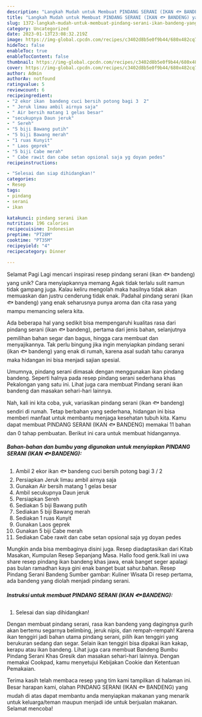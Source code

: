 ```yaml
---
description: "Langkah Mudah untuk Membuat PINDANG SERANI (IKAN 🐟 BANDENG) yang Lezat, Enak"
title: "Langkah Mudah untuk Membuat PINDANG SERANI (IKAN 🐟 BANDENG) yang Lezat, Enak"
slug: 1372-langkah-mudah-untuk-membuat-pindang-serani-ikan-bandeng-yang-lezat-enak
category: Uncategorized
date: 2023-01-13T23:08:32.219Z
image: https://img-global.cpcdn.com/recipes/c3402d8b5e0f9b44/680x482cq70/pindang-serani-ikan-bandeng-foto-resep-utama.jpg
hideToc: false
enableToc: true
enableTocContent: false
thumbnail: https://img-global.cpcdn.com/recipes/c3402d8b5e0f9b44/680x482cq70/pindang-serani-ikan-bandeng-foto-resep-utama.jpg
cover: https://img-global.cpcdn.com/recipes/c3402d8b5e0f9b44/680x482cq70/pindang-serani-ikan-bandeng-foto-resep-utama.jpg
author: Admin
authorAv: notfound
ratingvalue: 5
reviewcount: 6
recipeingredient:
- "2 ekor ikan  bandeng cuci bersih potong bagi 3  2"
- " Jeruk limau ambil airnya saja"
- " Air bersih matang 1 gelas besar"
- "secukupnya Daun jeruk"
- " Sereh"
- "5 biji Bawang putih"
- "5 biji Bawang merah"
- "1 ruas Kunyit"
- " Laos geprek"
- "5 biji Cabe merah"
- " Cabe rawit dan cabe setan opsional saja yg doyan pedes"
recipeinstructions:

- "Selesai dan siap dihidangkan!"
categories:
- Resep
tags:
- pindang
- serani
- ikan

katakunci: pindang serani ikan 
nutrition: 196 calories
recipecuisine: Indonesian
preptime: "PT28M"
cooktime: "PT35M"
recipeyield: "4"
recipecategory: Dinner

---
```



Selamat Pagi Lagi mencari inspirasi resep pindang serani (ikan 🐟 bandeng) yang unik? Cara menyiapkannya memang Agak tidak terlalu sulit namun tidak gampang juga. Kalau keliru mengolah maka hasilnya tidak akan memuaskan dan justru cenderung tidak enak. Padahal pindang serani (ikan 🐟 bandeng) yang enak seharusnya punya aroma dan cita rasa yang mampu memancing selera kita.


Ada beberapa hal yang sedikit bisa mempengaruhi kualitas rasa dari pindang serani (ikan 🐟 bandeng), pertama dari jenis bahan, selanjutnya pemilihan bahan segar dan bagus, hingga cara membuat dan menyajikannya. Tak perlu bingung jika ingin menyiapkan pindang serani (ikan 🐟 bandeng) yang enak di rumah, karena asal sudah tahu caranya maka hidangan ini bisa menjadi sajian spesial.

Umumnya, pindang serani dimasak dengan menggunakan ikan pindang bandeng. Seperti halnya pada resep pindang serani sederhana khas Pekalongan yang satu ini. Lihat juga cara membuat Pindang serani ikan bandeng dan masakan sehari-hari lainnya.


Nah, kali ini kita coba, yuk, variasikan pindang serani (ikan 🐟 bandeng) sendiri di rumah. Tetap berbahan yang sederhana, hidangan ini bisa memberi manfaat untuk membantu menjaga kesehatan tubuh kita. Kamu dapat membuat PINDANG SERANI (IKAN 🐟 BANDENG) memakai 11 bahan dan 0 tahap pembuatan. Berikut ini cara untuk membuat hidangannya.

<!--inarticleads1-->

##### Bahan-bahan dan bumbu yang digunakan untuk menyiapkan PINDANG SERANI (IKAN 🐟 BANDENG):

1. Ambil 2 ekor ikan 🐟 bandeng cuci bersih potong bagi 3 / 2
1. Persiapkan  Jeruk limau ambil airnya saja
1. Gunakan  Air bersih matang 1 gelas besar
1. Ambil secukupnya Daun jeruk
1. Persiapkan  Sereh
1. Sediakan 5 biji Bawang putih
1. Sediakan 5 biji Bawang merah
1. Sediakan 1 ruas Kunyit
1. Gunakan  Laos geprek
1. Gunakan 5 biji Cabe merah
1. Sediakan  Cabe rawit dan cabe setan opsional saja yg doyan pedes


Mungkin anda bisa membaginya disini juga. Resep diadaptasikan dari Kitab Masakan, Kumpulan Resep Sepanjang Masa. Hallo food genk.!kali ini uwa share resep pindang ikan bandeng khas jawa, enak banget seger apalagi pas bulan ramadhan kaya gini enak banget buat sahur.bahan. Resep Pindang Serani Bandeng Sumber gambar: Kuliner Wisata Di resep pertama, ada bandeng yang diolah menjadi pindang serani. 

<!--inarticleads2-->

##### Instruksi untuk membuat PINDANG SERANI (IKAN 🐟 BANDENG):


1. Selesai dan siap dihidangkan!

Dengan membuat pindang serani, rasa ikan bandeng yang dagingnya gurih akan bertemu segarnya belimbing, jeruk nipis, dan rempah-rempah! Karena ikan tenggiri jadi bahan utama pindang serani, pilih ikan tenggiri yang berukuran sedang dan segar. Selain ikan tenggiri bisa dipakai ikan kakap, kerapu atau ikan bandeng. Lihat juga cara membuat Bandeng Bumbu Pindang Serani Khas Gresik dan masakan sehari-hari lainnya. Dengan memakai Cookpad, kamu menyetujui Kebijakan Cookie dan Ketentuan Pemakaian. 

Terima kasih telah membaca resep yang tim kami tampilkan di halaman ini. Besar harapan kami, olahan PINDANG SERANI (IKAN 🐟 BANDENG) yang mudah di atas dapat membantu anda menyiapkan makanan yang menarik untuk keluarga/teman maupun menjadi ide untuk berjualan makanan. Selamat mencoba!
